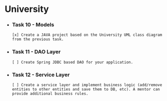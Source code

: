 # University
- ### Task 10 - Models
      [x] Create a JAVA project based on the University UML class diagram from the previous task.
- ### Task 11 - DAO Layer
      [ ] Create Spring JDBC based DAO for your application.
- ### Task 12 - Service Layer
      [ ] Create a service layer and implement business logic (add/remove entities to other entities and save them to DB, etc). A mentor can provide additional business rules.